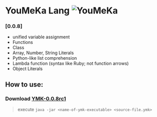 # YouMeKa Lang ![YouMeKa](https://github.com/user-attachments/assets/f765c562-3443-4ee5-8142-d6e6bd38ede4)

### [0.0.8]
* unified variable assignment
* Functions
* Class
* Array, Number, String Literals
* Python-like list comprehension
* Lambda function (syntax like Ruby; not function arrows)
* Object Literals

## How to use:
### Download [YMK-0.0.8rc1](https://github.com/mczvc-biomew/YouMeKaLang/releases/download/0.0.8rc1/YMK-0.0.8rc1.jar)

> execute
> ``java -jar <name-of-ymk-executable> <source-file.ymk>``
